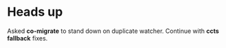 ﻿# Heads up

Asked **co-migrate** to stand down on duplicate watcher. Continue with **ccts fallback** fixes.
